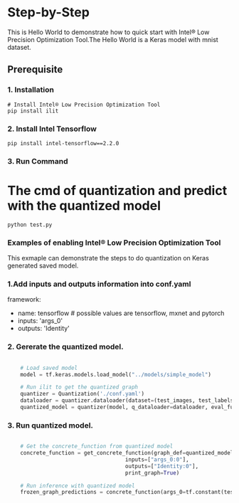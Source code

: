 Step-by-Step
============

This is Hello World to demonstrate how to quick start with Intel® Low Precision Optimization Tool.The Hello World is a Keras model with mnist dataset.


## Prerequisite

### 1. Installation
```Shell
# Install Intel® Low Precision Optimization Tool
pip install ilit
```
### 2. Install Intel Tensorflow
```shell
pip install intel-tensorflow==2.2.0
```

### 3. Run Command
  # The cmd of quantization and predict with the quantized model 
  ```Shell
  python test.py 
  ```
### Examples of enabling Intel® Low Precision Optimization Tool 
This exmaple can demonstrate the steps to do quantization on Keras generated saved model. 
### 1.Add inputs and outputs information into conf.yaml
   framework:
  - name: tensorflow                         # possible values are tensorflow, mxnet and pytorch
  - inputs: 'args_0'                                                       
  - outputs: 'Identity'


### 2. Gererate the quantized model. 
```PyThon

    # Load saved model
    model = tf.keras.models.load_model("../models/simple_model")

    # Run ilit to get the quantized graph 
    quantizer = Quantization('./conf.yaml')
    dataloader = quantizer.dataloader(dataset=(test_images, test_labels))
    quantized_model = quantizer(model, q_dataloader=dataloader, eval_func=eval_func)

```
### 3. Run quantized model.
```PyThon

    # Get the concrete_function from quantized model
    concrete_function = get_concrete_function(graph_def=quantized_model.as_graph_def(),
                                     inputs=["args_0:0"],
                                     outputs=["Identity:0"],
                                     print_graph=True)

    # Run inference with quantized model 
    frozen_graph_predictions = concrete_function(args_0=tf.constant(test_images))[0]
   
    
 
```
 
